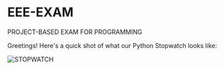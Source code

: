 # EEE-EXAM
PROJECT-BASED EXAM FOR PROGRAMMING

Greetings! Here's a quick shot of what our Python Stopwatch looks like: 



![STOPWATCH](https://user-images.githubusercontent.com/105399893/171884241-dbed39c3-9407-4b68-87ca-da48ce3f6d47.png)
